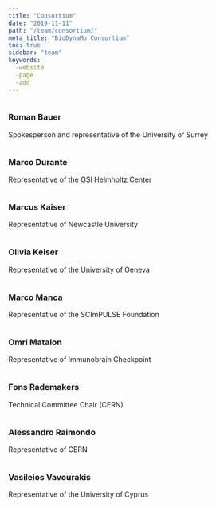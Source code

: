 ```yaml
---
title: "Consortium"
date: "2019-11-11"
path: "/team/consortium/"
meta_title: "BioDynaMo Consortium"
toc: true
sidebar: "team"
keywords:
  -website
  -page
  -add
---
```


<div class="teamdiv">
    <img src="/images/team/roman-bauer.jpg" alt="" >
    <h3>Roman Bauer</h3>
    <p>Spokesperson and representative of the University of Surrey</p>
</div>

<div class="teamdiv">
    <img src="/images/team/marco-durante.jpg" alt="" >
    <h3>Marco Durante</h3>
    <p>Representative of the GSI Helmholtz Center</p>
</div>

<div class="teamdiv">
    <img src="/images/team/placeholder.png" alt="" >
    <h3>Marcus Kaiser</h3>
    <p>Representative of Newcastle University</p>
</div>

<div class="teamdiv">
    <img src="/images/team/placeholder.png" alt="" >
    <h3>Olivia Keiser</h3>
    <p>Representative of the University of Geneva</p>
    <p></p>
</div>

<div class="teamdiv">
    <img src="/images/team/marco-manca.jpg" alt="" >
    <h3>Marco Manca</h3>
    <p>Representative of the SCImPULSE Foundation</p>
    <p></p>
</div>

<div class="teamdiv">
    <img src="/images/team/placeholder.png" alt="" >
    <h3>Omri Matalon</h3>
    <p>Representative of Immunobrain Checkpoint</p>
    <p></p>
</div>

<div class="teamdiv">
    <img src="/images/team/fons-rademakers.jpg" alt="" >
    <h3>Fons Rademakers</h3>
    <p>Technical Committee Chair (CERN)</p>
    <p></p>
</div>

<div class="teamdiv">
    <img src="/images/team/alessandro-raimondo.jpg" alt="" >
    <h3>Alessandro Raimondo</h3>
    <p>Representative of CERN</p>
    <p></p>
</div>

<div class="teamdiv">
    <img src="/images/team/vasileios-vavourakis.jpg" alt="" >
    <h3>Vasileios Vavourakis</h3>
    <p>Representative of the University of Cyprus</p>
    <p></p>
</div>
